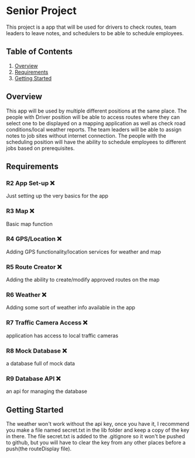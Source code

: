 # Senior Project

This project is a app that will be used for drivers to check routes, team leaders to leave notes, and schedulers to be able to schedule employees.

## Table of Contents

1. [Overview](#overview)
2. [Requirements](#features)
3. [Getting Started](#getting-started)

## Overview

This app will be used by multiple different positions at the same place. The people with Driver position will be able to access routes where they can select one to be displayed on a mapping application as well as check road conditions/local weather reports. The team leaders will be able to assign notes to job sites without internet connection. The people with the scheduling position will have the ability to schedule employees to different jobs based on prerequisites.  

## Requirements

### R2	App Set-up	❌
Just setting up the very basics for the app
### R3	Map	❌
Basic map function
### R4	GPS/Location	❌
Adding GPS functionality/location services for weather and map
### R5	Route Creator	❌
Adding the ability to create/modify approved routes on the map
### R6	Weather	❌
Adding some sort of weather info available in the app
### R7	Traffic Camera Access	❌
application has access to local traffic cameras
### R8	Mock Database	❌
a database full of mock data
### R9	Database API	❌
an api for managing the database

## Getting Started

The weather won't work without the api key, once you have it, I recommend you make a file named secret.txt in the lib folder and keep a copy of the key in there. The file secret.txt is added to the .gitignore so it won't be pushed to github, but you will have to clear the key from any other places before a push(the routeDisplay file). 


